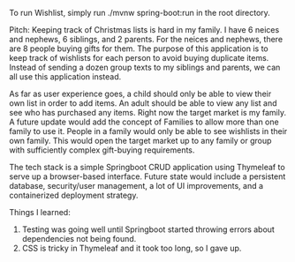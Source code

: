To run Wishlist, simply run ./mvnw spring-boot:run in the root directory.

Pitch:
Keeping track of Christmas lists is hard in my family. I have 6 neices and nephews, 6 siblings, and 2 parents. For the neices and nephews, there are 8 people buying gifts for them. The purpose of this application is to keep track of wishlists for each person to avoid buying duplicate items. Instead of sending a dozen group texts to my siblings and parents, we can all use this application instead.

As far as user experience goes, a child should only be able to view their own list in order to add items. An adult should be able to view any list and see who has purchased any items. Right now the target market is my family. A future update would add the concept of Families to allow more than one family to use it. People in a family would only be able to see wishlists in their own family. This would open the target market up to any family or group with sufficiently complex gift-buying requirements.

The tech stack is a simple Springboot CRUD application using Thymeleaf to serve up a browser-based interface. Future state would include a persistent database, security/user management, a lot of UI improvements, and a containerized deployment strategy.

Things I learned:
1) Testing was going well until Springboot started throwing errors about dependencies not being found.
2) CSS is tricky in Thymeleaf and it took too long, so I gave up.
